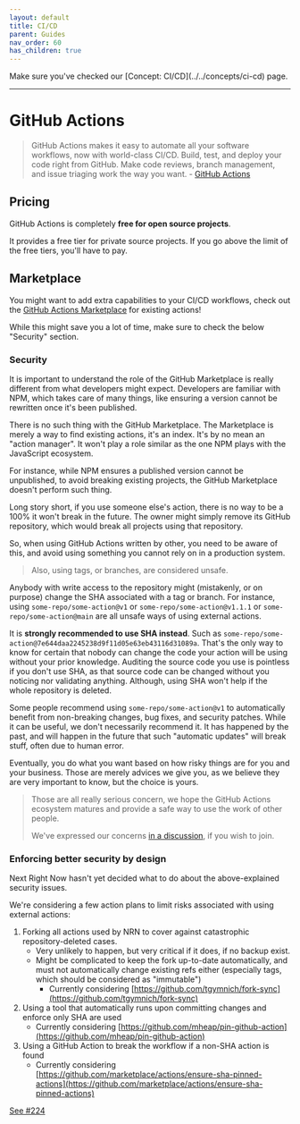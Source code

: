 ```yaml
---
layout: default
title: CI/CD
parent: Guides
nav_order: 60
has_children: true
---
```


<div class="code-example" markdown="1">
<span markdown="1">
    Make sure you've checked our [Concept: CI/CD](../../concepts/ci-cd) page.
</span>
</div>

---

# GitHub Actions

> GitHub Actions makes it easy to automate all your software workflows, now with world-class CI/CD. Build, test, and deploy your code right from GitHub.
> Make code reviews, branch management, and issue triaging work the way you want. - [GitHub Actions](https://github.com/features/actions)

## Pricing

GitHub Actions is completely **free for open source projects**.

It provides a free tier for private source projects. If you go above the limit of the free tiers, you'll have to pay.

## Marketplace

You might want to add extra capabilities to your CI/CD workflows, check out the [GitHub Actions Marketplace](https://github.com/marketplace?type=actions) for existing actions!

While this might save you a lot of time, make sure to check the below "Security" section.

### Security

It is important to understand the role of the GitHub Marketplace is really different from what developers might expect.
Developers are familiar with NPM, which takes care of many things, like ensuring a version cannot be rewritten once it's been published.

There is no such thing with the GitHub Marketplace. The Marketplace is merely a way to find existing actions, it's an index. It's by no mean an "action manager".
It won't play a role similar as the one NPM plays with the JavaScript ecosystem.

For instance, while NPM ensures a published version cannot be unpublished, to avoid breaking existing projects, the GitHub Marketplace doesn't perform such thing.

Long story short, if you use someone else's action, there is no way to be a 100% it won't break in the future.
The owner might simply remove its GitHub repository, which would break all projects using that repository.

So, when using GitHub Actions written by other, you need to be aware of this, and avoid using something you cannot rely on in a production system.

> Also, using tags, or branches, are considered unsafe.

Anybody with write access to the repository might (mistakenly, or on purpose) change the SHA associated with a tag or branch.
For instance, using `some-repo/some-action@v1` or `some-repo/some-action@v1.1.1` or `some-repo/some-action@main` are all unsafe ways of using external actions.

It is **strongly recommended to use SHA instead**. Such as `some-repo/some-action@7e644daa2245238d9f11d05e63eb43116d31089a`.
That's the only way to know for certain that nobody can change the code your action will be using without your prior knowledge.
Auditing the source code you use is pointless if you don't use SHA, as that source code can be changed without you noticing nor validating anything.
Although, using SHA won't help if the whole repository is deleted.

Some people recommend using `some-repo/some-action@v1` to automatically benefit from non-breaking changes, bug fixes, and security patches.
While it can be useful, we don't necessarily recommend it.
It has happened by the past, and will happen in the future that such "automatic updates" will break stuff, often due to human error.

Eventually, you do what you want based on how risky things are for you and your business.
Those are merely advices we give you, as we believe they are very important to know, but the choice is yours.

> Those are all really serious concern, we hope the GitHub Actions ecosystem matures and provide a safe way to use the work of other people.
>
> We've expressed our concerns [in a discussion](https://github.com/UnlyEd/next-right-now/discussions/223), if you wish to join.

### Enforcing better security by design

Next Right Now hasn't yet decided what to do about the above-explained security issues.

We're considering a few action plans to limit risks associated with using external actions:
1. Forking all actions used by NRN to cover against catastrophic repository-deleted cases.
    - Very unlikely to happen, but very critical if it does, if no backup exist.
    - Might be complicated to keep the fork up-to-date automatically, and must not automatically change existing refs either (especially tags, which should be considered as "immutable")
        - Currently considering [https://github.com/tgymnich/fork-sync](https://github.com/tgymnich/fork-sync)
1. Using a tool that automatically runs upon committing changes and enforce only SHA are used
    - Currently considering [https://github.com/mheap/pin-github-action](https://github.com/mheap/pin-github-action)
1. Using a GitHub Action to break the workflow if a non-SHA action is found
    - Currently considering [https://github.com/marketplace/actions/ensure-sha-pinned-actions](https://github.com/marketplace/actions/ensure-sha-pinned-actions)

[See #224](https://github.com/UnlyEd/next-right-now/issues/224)
